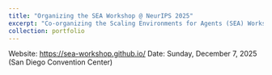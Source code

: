 ```yaml
---
title: "Organizing the SEA Workshop @ NeurIPS 2025"
excerpt: "Co-organizing the Scaling Environments for Agents (SEA) Workshop at NeurIPS 2025."
collection: portfolio
---
```


Website: https://sea-workshop.github.io/
Date: Sunday, December 7, 2025 (San Diego Convention Center)

